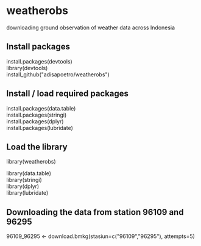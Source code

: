 # weatherobs
downloading ground observation of weather data across Indonesia

## Install packages 
install.packages(devtools)  
library(devtools)  
install_github("adisapoetro/weatherobs")  

## Install / load required packages 
install.packages(data.table)  
install.packages(stringi)  
install.packages(dplyr)  
install.packages(lubridate)  

## Load the library
library(weatherobs)  
  
library(data.table)  
library(stringi)  
library(dplyr)  
library(lubridate)  

## Downloading the data from station 96109 and 96295
96109_96295 <- download.bmkg(stasiun=c("96109","96295"), attempts=5)



